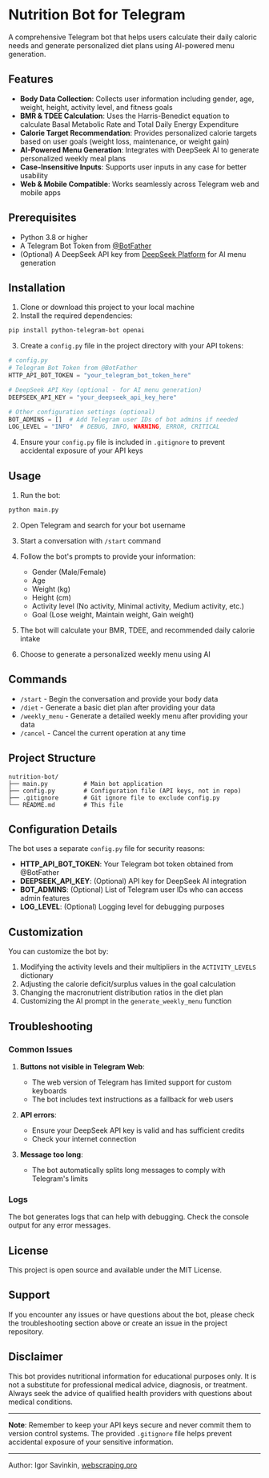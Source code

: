 # Nutrition Bot for Telegram

A comprehensive Telegram bot that helps users calculate their daily caloric needs and generate personalized diet plans using AI-powered menu generation.

## Features

- **Body Data Collection**: Collects user information including gender, age, weight, height, activity level, and fitness goals
- **BMR & TDEE Calculation**: Uses the Harris-Benedict equation to calculate Basal Metabolic Rate and Total Daily Energy Expenditure
- **Calorie Target Recommendation**: Provides personalized calorie targets based on user goals (weight loss, maintenance, or weight gain)
- **AI-Powered Menu Generation**: Integrates with DeepSeek AI to generate personalized weekly meal plans
- **Case-Insensitive Inputs**: Supports user inputs in any case for better usability
- **Web & Mobile Compatible**: Works seamlessly across Telegram web and mobile apps

## Prerequisites

- Python 3.8 or higher
- A Telegram Bot Token from [@BotFather](https://t.me/BotFather)
- (Optional) A DeepSeek API key from [DeepSeek Platform](https://platform.deepseek.com/) for AI menu generation

## Installation

1. Clone or download this project to your local machine
2. Install the required dependencies:

```bash
pip install python-telegram-bot openai
```

3. Create a `config.py` file in the project directory with your API tokens:

```python
# config.py
# Telegram Bot Token from @BotFather
HTTP_API_BOT_TOKEN = "your_telegram_bot_token_here"

# DeepSeek API Key (optional - for AI menu generation)
DEEPSEEK_API_KEY = "your_deepseek_api_key_here"

# Other configuration settings (optional)
BOT_ADMINS = []  # Add Telegram user IDs of bot admins if needed
LOG_LEVEL = "INFO"  # DEBUG, INFO, WARNING, ERROR, CRITICAL
```

4. Ensure your `config.py` file is included in `.gitignore` to prevent accidental exposure of your API keys

## Usage

1. Run the bot:

```bash
python main.py
```

2. Open Telegram and search for your bot username
3. Start a conversation with `/start` command
4. Follow the bot's prompts to provide your information:
   - Gender (Male/Female)
   - Age
   - Weight (kg)
   - Height (cm)
   - Activity level (No activity, Minimal activity, Medium activity, etc.)
   - Goal (Lose weight, Maintain weight, Gain weight)

5. The bot will calculate your BMR, TDEE, and recommended daily calorie intake
6. Choose to generate a personalized weekly menu using AI

## Commands

- `/start` - Begin the conversation and provide your body data
- `/diet` - Generate a basic diet plan after providing your data
- `/weekly_menu` - Generate a detailed weekly menu after providing your data
- `/cancel` - Cancel the current operation at any time

## Project Structure

```
nutrition-bot/
├── main.py          # Main bot application
├── config.py        # Configuration file (API keys, not in repo)
├── .gitignore       # Git ignore file to exclude config.py
└── README.md        # This file
```

## Configuration Details

The bot uses a separate `config.py` file for security reasons:

- **HTTP_API_BOT_TOKEN**: Your Telegram bot token obtained from @BotFather
- **DEEPSEEK_API_KEY**: (Optional) API key for DeepSeek AI integration
- **BOT_ADMINS**: (Optional) List of Telegram user IDs who can access admin features
- **LOG_LEVEL**: (Optional) Logging level for debugging purposes

## Customization

You can customize the bot by:

1. Modifying the activity levels and their multipliers in the `ACTIVITY_LEVELS` dictionary
2. Adjusting the calorie deficit/surplus values in the goal calculation
3. Changing the macronutrient distribution ratios in the diet plan
4. Customizing the AI prompt in the `generate_weekly_menu` function

## Troubleshooting

### Common Issues

1. **Buttons not visible in Telegram Web**: 
   - The web version of Telegram has limited support for custom keyboards
   - The bot includes text instructions as a fallback for web users

2. **API errors**:
   - Ensure your DeepSeek API key is valid and has sufficient credits
   - Check your internet connection

3. **Message too long**:
   - The bot automatically splits long messages to comply with Telegram's limits

### Logs

The bot generates logs that can help with debugging. Check the console output for any error messages.

## License

This project is open source and available under the MIT License.

## Support

If you encounter any issues or have questions about the bot, please check the troubleshooting section above or create an issue in the project repository.

## Disclaimer

This bot provides nutritional information for educational purposes only. It is not a substitute for professional medical advice, diagnosis, or treatment. Always seek the advice of qualified health providers with questions about medical conditions.

---

**Note**: Remember to keep your API keys secure and never commit them to version control systems. The provided `.gitignore` file helps prevent accidental exposure of your sensitive information.

---

Author: Igor Savinkin, [webscraping.pro](https://webscraping.pro)